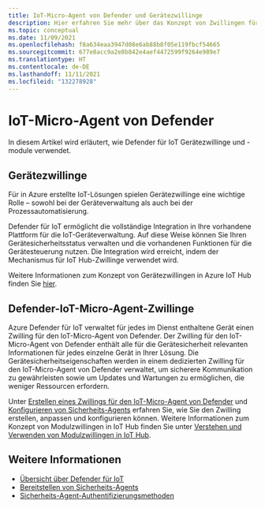 ```yaml
---
title: IoT-Micro-Agent von Defender und Gerätezwillinge
description: Hier erfahren Sie mehr über das Konzept von Zwillingen für den IoT-Micro-Agent von Defender und deren Verwendung in Azure Defender für IoT.
ms.topic: conceptual
ms.date: 11/09/2021
ms.openlocfilehash: f8a634eaa3947d08e6ab88b8f05e119fbcf54665
ms.sourcegitcommit: 677e8acc9a2e8b842e4aef4472599f9264e989e7
ms.translationtype: HT
ms.contentlocale: de-DE
ms.lasthandoff: 11/11/2021
ms.locfileid: "132278928"
---
```

# <a name="defender-iot-micro-agent"></a>IoT-Micro-Agent von Defender

In diesem Artikel wird erläutert, wie Defender für IoT Gerätezwillinge und -module verwendet.

## <a name="device-twins"></a>Gerätezwillinge

Für in Azure erstellte IoT-Lösungen spielen Gerätezwillinge eine wichtige Rolle – sowohl bei der Geräteverwaltung als auch bei der Prozessautomatisierung.

Defender für IoT ermöglicht die vollständige Integration in Ihre vorhandene Plattform für die IoT-Geräteverwaltung. Auf diese Weise können Sie Ihren Gerätesicherheitsstatus verwalten und die vorhandenen Funktionen für die Gerätesteuerung nutzen. Die Integration wird erreicht, indem der Mechanismus für IoT Hub-Zwillinge verwendet wird.

Weitere Informationen zum Konzept von Gerätezwillingen in Azure IoT Hub finden Sie [hier](../../iot-hub/iot-hub-devguide-device-twins.md#device-twins).

## <a name="defender-iot-micro-agent-twins"></a>Defender-IoT-Micro-Agent-Zwillinge

Azure Defender für IoT verwaltet für jedes im Dienst enthaltene Gerät einen Zwilling für den IoT-Micro-Agent von Defender.
Der Zwilling für den IoT-Micro-Agent von Defender enthält alle für die Gerätesicherheit relevanten Informationen für jedes einzelne Gerät in Ihrer Lösung.
Die Gerätesicherheitseigenschaften werden in einem dedizierten Zwilling für den IoT-Micro-Agent von Defender verwaltet, um sicherere Kommunikation zu gewährleisten sowie um Updates und Wartungen zu ermöglichen, die weniger Ressourcen erfordern.

Unter [Erstellen eines Zwillings für den IoT-Micro-Agent von Defender](quickstart-create-security-twin.md) und [Konfigurieren von Sicherheits-Agents](how-to-agent-configuration.md) erfahren Sie, wie Sie den Zwilling erstellen, anpassen und konfigurieren können. Weitere Informationen zum Konzept von Modulzwillingen in IoT Hub finden Sie unter [Verstehen und Verwenden von Modulzwillingen in IoT Hub](../../iot-hub/iot-hub-devguide-module-twins.md).

## <a name="see-also"></a>Weitere Informationen

- [Übersicht über Defender für IoT](overview.md)
- [Bereitstellen von Sicherheits-Agents](how-to-deploy-agent.md)
- [Sicherheits-Agent-Authentifizierungsmethoden](concept-security-agent-authentication-methods.md)

